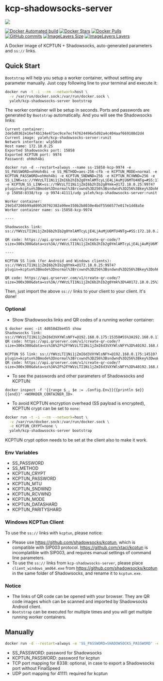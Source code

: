 # kcp-shadowsocks-server

[![](http://dockeri.co/image/yaleh/kcp-shadowsocks-server)](https://hub.docker.com/r/yaleh/kcp-shadowsocks-server/builds/)

[![Docker Automated build](https://img.shields.io/docker/automated/yaleh/kcp-shadowsocks-server.svg)](https://hub.docker.com/r/yaleh/kcp-shadowsocks-server/) [![Docker Stars](https://img.shields.io/docker/stars/yaleh/kcp-shadowsocks-server.svg)](https://hub.docker.com/r/yaleh/kcp-shadowsocks-server/)
[![Docker Pulls](https://img.shields.io/docker/pulls/yaleh/kcp-shadowsocks-server.svg)](https://hub.docker.com/r/yaleh/kcp-shadowsocks-server/) [![GitHub commits](https://img.shields.io/github/commits-since/yaleh/kcp-shadowsocks-server/init.svg)](https://github.com/yaleh/kcp-shadowsocks-server) [![ImageLayers Size](https://img.shields.io/imagelayers/image-size/yaleh/kcp-shadowsocks-server/latest.svg)](https://hub.docker.com/r/yaleh/kcp-shadowsocks-server/) [![ImageLayers Layers](https://img.shields.io/imagelayers/layers/yaleh/kcp-shadowsocks-server/latest.svg)](https://hub.docker.com/r/yaleh/kcp-shadowsocks-server/)

A Docker image of KCPTUN + Shadowsocks, auto-generated parameters and
`ss://` links.

## Quick Start

``Bootstrap`` will help you setup a worker container, without setting any
parameter manually. Just copy following line to your terminal and execute it:

```bash
docker run -t -i --rm --network=host \
  -v /var/run/docker.sock:/var/run/docker.sock \
  yaleh/kcp-shadowsocks-server bootstrap
```

The worker container will be setup in seconds. Ports and passwords are generated
by ``Bootstrap`` automatically. And you will see the Shadowsocks links:

```
Current container: 2de5d0362e16ef4b134e471ec9ce7ecf47624496e5d92a4c404aaf669108d2d4
Current image: yaleh/kcp-shadowsocks-server:runit
Network interface: wlp58s0
Host name: 172.18.0.25
Exported Shadowsocks port: 15858
Exported KCPTUN port: 9974
Password: ohHoh4bi

docker run -d --restart=always --name ss-15858-kcp-9974 -e SS_PASSWORD=ohHoh4bi -e SS_METHOD=aes-256-cfb -e KCPTUN_MODE=normal -e KCPTUN_PASSWORD=ohHoh4bi -e KCPTUN_SNDWND=256 -e KCPTUN_RCVWND=256 -e SS_LINK=ss://YWVzLTI1Ni1jZmI6b2hIb2g0YmlAMTcyLjE4LjAuMjU6MTU4NTg=#SS:172.18.0.25:15858 -e KCPTUN_SS_LINK=ss://YWVzLTI1Ni1jZmI6b2hIb2g0Ymk=@172.18.0.25:9974?plugin=kcptun%3Bmode%3Dnormal%3Brcvwnd%3D256%3Bsndwnd%3D256%3Bkey%3DohHoh4bi%3Bmtu%3D1350#KCP_SS%3A172.18.0.25%3A9974 -p 15858:8338/tcp -p 9974:41111/udp yaleh/kcp-shadowsocks-server:runit

Worker container: 29d1d7206b99a809520792382a99ee350b2b8030e4bdf5566577e017e1dd8a5e
Worker container name: ss-15858-kcp-9974

----

Shadowsocks link: ss://YWVzLTI1Ni1jZmI6b2hIb2g0YmlAMTcyLjE4LjAuMjU6MTU4NTg=#SS:172.18.0.25:15858

QR code: https://api.qrserver.com/v1/create-qr-code/?size=300x300&data=ss%3A//YWVzLTI1Ni1jZmI6b2hIb2g0YmlAMTcyLjE4LjAuMjU6MTU4NTg%3D%23SS%3A172.18.0.25%3A15858

----

KCPTUN SS link (for Android and Windows clients): ss://YWVzLTI1Ni1jZmI6b2hIb2g0Ymk=@172.18.0.25:9974?plugin=kcptun%3Bmode%3Dnormal%3Brcvwnd%3D256%3Bsndwnd%3D256%3Bkey%3DohHoh4bi%3Bmtu%3D1350#KCP_SS%3A172.18.0.25%3A9974

QR code: https://api.qrserver.com/v1/create-qr-code/?size=300x300&data=ss%3A//YWVzLTI1Ni1jZmI6b2hIb2g0Ymk%3D%40172.18.0.25%3A9974%3Fplugin%3Dkcptun%253Bmode%253Dnormal%253Brcvwnd%253D256%253Bsndwnd%253D256%253Bkey%253DohHoh4bi%253Bmtu%253D1350%23KCP_SS%253A172.18.0.25%253A9974

```

Then, just import the above ``ss://`` links to your client to your client. It's
done!

### Optional

* Show Shadowsocks links and QR codes of a running worker container:

```
$ docker exec -it 4d658d2be455 show
Shadowsocks link: ss://YWVzLTI1Ni1jZmI6d3VXYWlsNFY=@192.168.0.175:15358#SS%3A192.168.0.175%3A15358
QR code: https://api.qrserver.com/v1/create-qr-code/?size=300x300&data=ss%3A%2F%2FYWVzLTI1Ni1jZmI6d3VXYWlsNFY%3D%40192.168.0.175%3A15358%23SS%253A192.168.0.175%253A15358

KCPTUN SS link: ss://YWVzLTI1Ni1jZmI6d3VXYWlsNFY=@192.168.0.175:14510?plugin=kcptun%3Bmode%3Dnormal%3Brcvwnd%3D256%3Bsndwnd%3D256%3Bkey%3DwuWail4V%3Bmtu%3D1350#KCP_SS%3A192.168.0.175%3A15358
QR code: https://api.qrserver.com/v1/create-qr-code/?size=300x300&data=ss%3A%2F%2FYWVzLTI1Ni1jZmI6d3VXYWlsNFY%3D%40192.168.0.175%3A14510%3Fplugin%3Dkcptun%253Bmode%253Dnormal%253Brcvwnd%253D256%253Bsndwnd%253D256%253Bkey%253DwuWail4V%253Bmtu%253D1350%23KCP_SS%253A192.168.0.175%253A15358
```

* To see the passwords and other parameters of Shadowsocks and KCPTUN:

```
docker inspect -f '{{range $_, $e := .Config.Env}}{{println $e}}{{end}}' <WORKDER_CONTAINER_ID>
```

* To avoid KCPTUN encryption overhead (SS payload is encrypted), KCPTUN crypt can be set to ``none``:

```bash
docker run -t -i --rm --network=host \
  -v /var/run/docker.sock:/var/run/docker.sock \
  -e KCPTUN_CRYPT=none \
  yaleh/kcp-shadowsocks-server bootstrap
```

KCPTUN crypt option needs to be set at the client also to make it work.

### Env Variables

* SS_PASSWORD
* SS_METHOD
*	KCPTUN_CRYPT
*	KCPTUN_PASSWORD
* KCPTUN_MTU
*	KCPTUN_SNDWND
* KCPTUN_RCVWND
* KCPTUN_MODE
* KCPTUN_DATASHARD
* KCPTUN_PARITYSHARD

### Windows KCPTun Client

To use the ``ss://`` links with ``kcptun``, please notice:

* Please use https://github.com/shadowsocks/kcptun, which is compatible with SIP003 protocol. https://github.com/xtaci/kcptun is incomplatible with SIP003, and requires manual settings of command line parameters.
* To use the ``ss://`` links from ``kcp-shadowsocks-server``, please place ``client_windows_amd64.exe`` from https://github.com/shadowsocks/kcptun in the same folder of Shadowsocks, and rename it to ``kcptun.exe``.

### Notice

* The links of QR code can be opened with your browser. They are QR code images
which can be scanned and imported by Shadowsocks Android client.
* ``Bootstrap`` can be executed for multiple times and you will get multiple
running worker containers.

## Manually

```bash
docker run -d --restart=always -e 'SS_PASSWORD=SHADOWSOCKS_PASSWORD' -e 'KCPTUN_PASSWORD=balancing' -p 8338:8338/tcp -p 41111:41111/udp --name=my-kcp-ss yaleh/kcp-shadowsocks-server
```

* SS_PASSWORD: password for Shadowsocks
* KCPTUN_PASSWORD: password for kcptun
* TCP port mapping for 8338: optional, in case to export a Shadowsocks port without FinalSpeed
* UDP port mapping for 41111: required for kcptun
